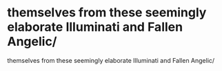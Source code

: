 # themselves from these seemingly elaborate Illuminati and Fallen Angelic/

themselves from these seemingly elaborate Illuminati and Fallen Angelic/